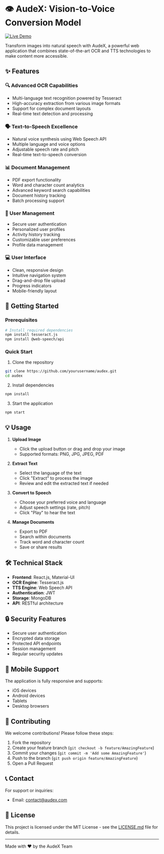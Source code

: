 # 👁️ AudeX: Vision-to-Voice Conversion Model

[![Live Demo](https://img.shields.io/badge/Live%20Demo-Visit%20Website-brightgreen.svg)](https://aumkeshchaudhary.github.io/AudeX_web/)

Transform images into natural speech with AudeX, a powerful web application that combines state-of-the-art OCR and TTS technologies to make content more accessible.

## ✨ Features

### 🔍 Advanced OCR Capabilities
- Multi-language text recognition powered by Tesseract
- High-accuracy extraction from various image formats
- Support for complex document layouts
- Real-time text detection and processing

### 🗣️ Text-to-Speech Excellence
- Natural voice synthesis using Web Speech API
- Multiple language and voice options
- Adjustable speech rate and pitch
- Real-time text-to-speech conversion

### 📊 Document Management
- PDF export functionality
- Word and character count analytics
- Advanced keyword search capabilities
- Document history tracking
- Batch processing support

### 👤 User Management
- Secure user authentication
- Personalized user profiles
- Activity history tracking
- Customizable user preferences
- Profile data management

### 💻 User Interface
- Clean, responsive design
- Intuitive navigation system
- Drag-and-drop file upload
- Progress indicators
- Mobile-friendly layout

## 🚀 Getting Started

### Prerequisites
```bash
# Install required dependencies
npm install tesseract.js
npm install @web-speech/api
```

### Quick Start
1. Clone the repository
```bash
git clone https://github.com/yourusername/audex.git
cd audex
```

2. Install dependencies
```bash
npm install
```

3. Start the application
```bash
npm start
```

## 💡 Usage

1. **Upload Image**
   - Click the upload button or drag and drop your image
   - Supported formats: PNG, JPG, JPEG, PDF

2. **Extract Text**
   - Select the language of the text
   - Click "Extract" to process the image
   - Review and edit the extracted text if needed

3. **Convert to Speech**
   - Choose your preferred voice and language
   - Adjust speech settings (rate, pitch)
   - Click "Play" to hear the text

4. **Manage Documents**
   - Export to PDF
   - Search within documents
   - Track word and character count
   - Save or share results

## 🛠️ Technical Stack

- **Frontend**: React.js, Material-UI
- **OCR Engine**: Tesseract.js
- **TTS Engine**: Web Speech API
- **Authentication**: JWT
- **Storage**: MongoDB
- **API**: RESTful architecture

## 🔒 Security Features

- Secure user authentication
- Encrypted data storage
- Protected API endpoints
- Session management
- Regular security updates

## 📱 Mobile Support

The application is fully responsive and supports:
- iOS devices
- Android devices
- Tablets
- Desktop browsers

## 🤝 Contributing

We welcome contributions! Please follow these steps:

1. Fork the repository
2. Create your feature branch (`git checkout -b feature/AmazingFeature`)
3. Commit your changes (`git commit -m 'Add some AmazingFeature'`)
4. Push to the branch (`git push origin feature/AmazingFeature`)
5. Open a Pull Request

## 📞 Contact

For support or inquiries:
- Email: [contact@audex.com](mailto:contact@audex.com)

## 📄 License

This project is licensed under the MIT License - see the [LICENSE.md](LICENSE.md) file for details.

---

Made with ❤️ by the AudeX Team
